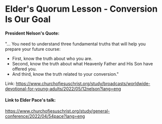 


# Elder's Quorum Lesson - Conversion Is Our Goal

#### President Nelson's Quote: 
"... You need to understand three fundamental truths that will help you prepare your future course:
- First, know the truth about who you are.
- Second, know the truth about what Heavenly Father and His Son have offered you.
- And third, know the truth related to your conversion."

Link: https://www.churchofjesuschrist.org/study/broadcasts/worldwide-devotional-for-young-adults/2022/05/12nelson?lang=eng

#### Link to Elder Pace's talk: 
https://www.churchofjesuschrist.org/study/general-conference/2022/04/54pace?lang=eng
